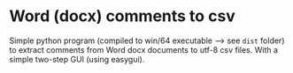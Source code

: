 # Word (docx) comments to csv

Simple python program (compiled to win/64 executable --> see `dist` folder) to extract comments from Word docx documents to utf-8 csv files.
With a simple two-step GUI (using easygui).

